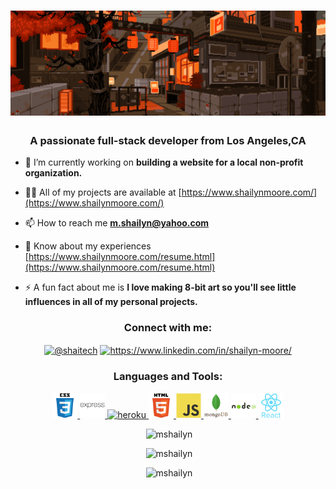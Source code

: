 <h1 align="center"><img src="profile.gif" alt="animated" /></h1>
<h3 align="center">A passionate full-stack developer from Los Angeles,CA</h3>

- 🔭 I’m currently working on **building a website for a local non-profit organization.**

- 👨‍💻 All of my projects are available at [https://www.shailynmoore.com/](https://www.shailynmoore.com/)

- 📫 How to reach me **m.shailyn@yahoo.com**

- 📄 Know about my experiences [https://www.shailynmoore.com/resume.html](https://www.shailynmoore.com/resume.html)

- ⚡ A fun fact about me is **I love making 8-bit art so you'll see little influences in all of my personal projects.**

<h3 align="center">Connect with me:</h3>
<p align="center">
<a href="https://twitter.com/shaitech" target="blank"><img align="center" src="https://raw.githubusercontent.com/rahuldkjain/github-profile-readme-generator/master/src/images/icons/Social/twitter.svg" alt="@shaitech" height="30" width="40" /></a>
<a href="https://linkedin.com/in/https://www.linkedin.com/in/shailyn-moore/" target="blank"><img align="center" src="https://raw.githubusercontent.com/rahuldkjain/github-profile-readme-generator/master/src/images/icons/Social/linked-in-alt.svg" alt="https://www.linkedin.com/in/shailyn-moore/" height="30" width="40" /></a>
</p>

<h3 align="center">Languages and Tools:</h3>
<p align="center"> <a href="https://www.w3schools.com/css/" target="_blank" rel="noreferrer"> <img src="https://raw.githubusercontent.com/devicons/devicon/master/icons/css3/css3-original-wordmark.svg" alt="css3" width="40" height="40"/> </a> <a href="https://expressjs.com" target="_blank" rel="noreferrer"> <img src="https://raw.githubusercontent.com/devicons/devicon/master/icons/express/express-original-wordmark.svg" alt="express" width="40" height="40"/> </a> <a href="https://heroku.com" target="_blank" rel="noreferrer"> <img src="https://www.vectorlogo.zone/logos/heroku/heroku-icon.svg" alt="heroku" width="40" height="40"/> </a> <a href="https://www.w3.org/html/" target="_blank" rel="noreferrer"> <img src="https://raw.githubusercontent.com/devicons/devicon/master/icons/html5/html5-original-wordmark.svg" alt="html5" width="40" height="40"/> </a> <a href="https://developer.mozilla.org/en-US/docs/Web/JavaScript" target="_blank" rel="noreferrer"> <img src="https://raw.githubusercontent.com/devicons/devicon/master/icons/javascript/javascript-original.svg" alt="javascript" width="40" height="40"/> </a> <a href="https://www.mongodb.com/" target="_blank" rel="noreferrer"> <img src="https://raw.githubusercontent.com/devicons/devicon/master/icons/mongodb/mongodb-original-wordmark.svg" alt="mongodb" width="40" height="40"/> </a> <a href="https://nodejs.org" target="_blank" rel="noreferrer"> <img src="https://raw.githubusercontent.com/devicons/devicon/master/icons/nodejs/nodejs-original-wordmark.svg" alt="nodejs" width="40" height="40"/> </a> <a href="https://reactjs.org/" target="_blank" rel="noreferrer"> <img src="https://raw.githubusercontent.com/devicons/devicon/master/icons/react/react-original-wordmark.svg" alt="react" width="40" height="40"/> </a> </p>

<p align="center">&nbsp;<img src='https://github-readme-stats.vercel.app/api?username=mshailyn&theme=kacho_ga&show_icons=true&hide_border=false&count_private=true)' alt="mshailyn" /></p>
<p align="center">&nbsp;<img src='https://github-readme-streak-stats.herokuapp.com/?user=mshailyn&theme=kacho_ga&hide_border=false' alt="mshailyn" /></p>
<p align="center">&nbsp;<img src='https://github-readme-stats.vercel.app/api/top-langs/?username=mshailyn&theme=kacho_ga&show_icons=true&hide_border=false&layout=compact' alt="mshailyn" /></p>